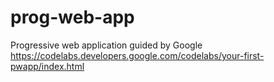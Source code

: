 # prog-web-app
Progressive web application guided by Google https://codelabs.developers.google.com/codelabs/your-first-pwapp/index.html
